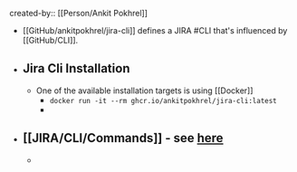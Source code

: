 created-by:: [[Person/Ankit Pokhrel]]

- [[GitHub/ankitpokhrel/jira-cli]] defines a JIRA #CLI that's influenced by [[GitHub/CLI]].
- ## Jira Cli Installation
	- One of the available installation targets is using [[Docker]]
		- `docker run -it --rm ghcr.io/ankitpokhrel/jira-cli:latest`
		-
- ## [[JIRA/CLI/Commands]] - see [here](https://github.com/ankitpokhrel/jira-cli?tab=readme-ov-file#commands)
	-